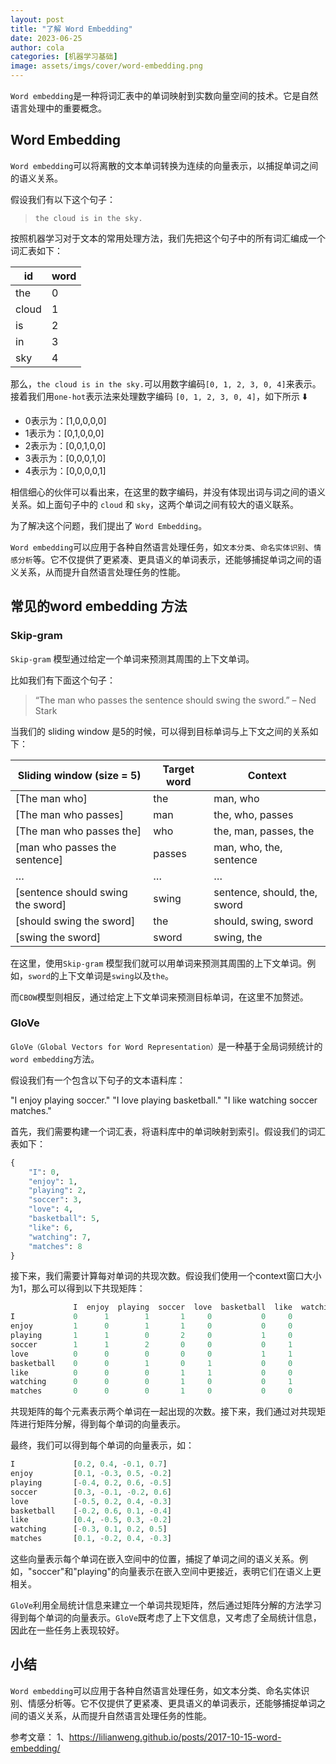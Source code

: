 ```yaml
---
layout: post
title: "了解 Word Embedding"
date: 2023-06-25
author: cola
categories: [机器学习基础]
image: assets/imgs/cover/word-embedding.png
---
```


`Word embedding`是一种将词汇表中的单词映射到实数向量空间的技术。它是自然语言处理中的重要概念。

## Word Embedding
`Word embedding`可以将离散的文本单词转换为连续的向量表示，以捕捉单词之间的语义关系。


假设我们有以下这个句子：
> `the cloud is in the sky.`

按照机器学习对于文本的常用处理方法，我们先把这个句子中的所有词汇编成一个词汇表如下：

|id |word|
| -- | -- |
| the |0 |
| cloud | 1|
| is | 2|
| in | 3|
| sky | 4|

那么，`the cloud is in the sky.`可以用数字编码`[0, 1, 2, 3, 0, 4]`来表示。接着我们用`one-hot`表示法来处理数字编码 `[0, 1, 2, 3, 0, 4]`，如下所示 ⬇️
- 0表示为：[1,0,0,0,0]
- 1表示为：[0,1,0,0,0]
- 2表示为：[0,0,1,0,0]
- 3表示为：[0,0,0,1,0]
- 4表示为：[0,0,0,0,1]


相信细心的伙伴可以看出来，在这里的数字编码，并没有体现出词与词之间的语义关系。如上面句子中的 `cloud` 和 `sky`，这两个单词之间有较大的语义联系。

为了解决这个问题，我们提出了 `Word Embedding`。

`Word embedding`可以应用于各种自然语言处理任务，如`文本分类`、`命名实体识别`、`情感分析`等。它不仅提供了更紧凑、更具语义的单词表示，还能够捕捉单词之间的语义关系，从而提升自然语言处理任务的性能。


## 常见的word embedding 方法

### Skip-gram
`Skip-gram` 模型通过给定一个单词来预测其周围的上下文单词。

比如我们有下面这个句子：
> “The man who passes the sentence should swing the sword.” – Ned Stark

当我们的 sliding window 是5的时候，可以得到目标单词与上下文之间的关系如下：

| Sliding window (size = 5) | Target word | Context|
|--|--|--|
|[The man who] |the |man, who |
|[The man who passes]|man|the, who, passes |
|[The man who passes the]|who|the, man, passes, the |
|[man who passes the sentence]|passes|man, who, the, sentence |
|…|…|…|
|[sentence should swing the sword]|swing|sentence, should, the, sword |
|[should swing the sword]|the|should, swing, sword |
|[swing the sword]|sword|swing, the |

在这里，使用`Skip-gram` 模型我们就可以用单词来预测其周围的上下文单词。例如，`sword`的上下文单词是`swing`以及`the`。

而`CBOW`模型则相反，通过给定上下文单词来预测目标单词，在这里不加赘述。


### GloVe
`GloVe（Global Vectors for Word Representation）`是一种基于全局词频统计的`word embedding`方法。

假设我们有一个包含以下句子的文本语料库：

"I enjoy playing soccer."
"I love playing basketball."
"I like watching soccer matches."

首先，我们需要构建一个词汇表，将语料库中的单词映射到索引。假设我们的词汇表如下：
```python
{
    "I": 0,
    "enjoy": 1,
    "playing": 2,
    "soccer": 3,
    "love": 4,
    "basketball": 5,
    "like": 6,
    "watching": 7,
    "matches": 8
}

```
接下来，我们需要计算每对单词的共现次数。假设我们使用一个context窗口大小为1，那么可以得到以下共现矩阵：

```python
              I  enjoy  playing  soccer  love  basketball  like  watching  matches
I             0      1        1       1     0           0     0         0        0
enjoy         1      0        1       1     0           0     0         0        0
playing       1      1        0       2     0           1     0         0        0
soccer        1      1        2       0     0           0     1         1        1
love          0      0        0       0     0           1     1         0        0
basketball    0      0        1       0     1           0     0         0        0
like          0      0        0       1     1           0     0         1        0
watching      0      0        0       1     0           0     1         0        1
matches       0      0        0       1     0           0     0         1        0

```
共现矩阵的每个元素表示两个单词在一起出现的次数。接下来，我们通过对共现矩阵进行矩阵分解，得到每个单词的向量表示。

最终，我们可以得到每个单词的向量表示，如：
```python
I             [0.2, 0.4, -0.1, 0.7]
enjoy         [0.1, -0.3, 0.5, -0.2]
playing       [-0.4, 0.2, 0.6, -0.5]
soccer        [0.3, -0.1, -0.2, 0.6]
love          [-0.5, 0.2, 0.4, -0.3]
basketball    [-0.2, 0.6, 0.1, -0.4]
like          [0.4, -0.5, 0.3, -0.2]
watching      [-0.3, 0.1, 0.2, 0.5]
matches       [0.1, -0.2, 0.4, -0.3]
```

这些向量表示每个单词在嵌入空间中的位置，捕捉了单词之间的语义关系。例如，"soccer"和"playing"的向量表示在嵌入空间中更接近，表明它们在语义上更相关。

`GloVe`利用全局统计信息来建立一个单词共现矩阵，然后通过矩阵分解的方法学习得到每个单词的向量表示。`GloVe`既考虑了上下文信息，又考虑了全局统计信息，因此在一些任务上表现较好。


## 小结 
`Word embedding`可以应用于各种自然语言处理任务，如文本分类、命名实体识别、情感分析等。它不仅提供了更紧凑、更具语义的单词表示，还能够捕捉单词之间的语义关系，从而提升自然语言处理任务的性能。



参考文章：
1、<https://lilianweng.github.io/posts/2017-10-15-word-embedding/>
